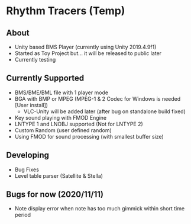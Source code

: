 # Rhythm Tracers (Temp)

## About
* Unity based BMS Player (currently using Unity 2019.4.9f1)
* Started as Toy Project but... it will be released to public later
* Currently testing

## Currently Supported
* BMS/BME/BML file with 1 player mode
* BGA with BMP or MPEG (MPEG-1 & 2 Codec for Windows is needed [User install])
	+ VLC-Unity will be added later (after bug on standalone build fixed)
* Key sound playing with FMOD Engine
* LNTYPE 1 and LNOBJ supported (Not for LNTYPE 2)
* Custom Random (user defined random)
* Using FMOD for sound processing (with smallest buffer size)

## Developing
* Bug Fixes
* Level table parser (Satellite & Stella)

## Bugs for now (2020/11/11)
* Note display error when note has too much gimmick within short time period
